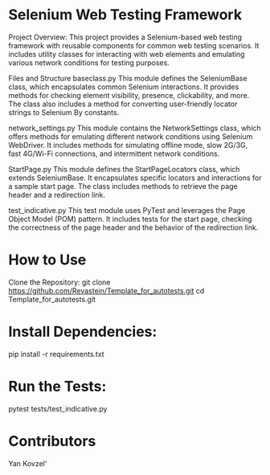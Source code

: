# Selenium Web Testing Framework
Project Overview:
This project provides a Selenium-based web testing framework with reusable components for common web testing scenarios. It includes utility classes for interacting with web elements and emulating various network conditions for testing purposes.

Files and Structure
baseclass.py
This module defines the SeleniumBase class, which encapsulates common Selenium interactions. It provides methods for checking element visibility, presence, clickability, and more. The class also includes a method for converting user-friendly locator strings to Selenium By constants.

network_settings.py
This module contains the NetworkSettings class, which offers methods for emulating different network conditions using Selenium WebDriver. It includes methods for simulating offline mode, slow 2G/3G, fast 4G/Wi-Fi connections, and intermittent network conditions.

StartPage.py
This module defines the StartPageLocators class, which extends SeleniumBase. It encapsulates specific locators and interactions for a sample start page. The class includes methods to retrieve the page header and a redirection link.

test_indicative.py
This test module uses PyTest and leverages the Page Object Model (POM) pattern. It includes tests for the start page, checking the correctness of the page header and the behavior of the redirection link.

# How to Use
Clone the Repository:
  git clone https://github.com/Revastein/Template_for_autotests.git
  cd Template_for_autotests.git

# Install Dependencies:
  pip install -r requirements.txt

# Run the Tests:
  pytest tests/test_indicative.py

# Contributors
  Yan Kovzel'
